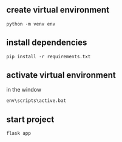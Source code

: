 ## create virtual environment
````
python -m venv env
````
## install dependencies
````
pip install -r requirements.txt
````
## activate virtual environment
in the window
````
env\scripts\active.bat
````
## start project
````
flask app
````